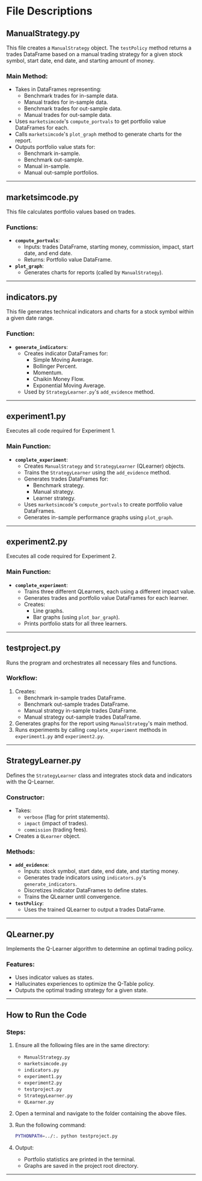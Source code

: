 # File Descriptions

## ManualStrategy.py
This file creates a `ManualStrategy` object. The `testPolicy` method returns a trades DataFrame based on a manual trading strategy for a given stock symbol, start date, end date, and starting amount of money. 

### Main Method:
- Takes in DataFrames representing:
  - Benchmark trades for in-sample data.
  - Manual trades for in-sample data.
  - Benchmark trades for out-sample data.
  - Manual trades for out-sample data.
- Uses `marketsimcode`'s `compute_portvals` to get portfolio value DataFrames for each.
- Calls `marketsimcode`'s `plot_graph` method to generate charts for the report.
- Outputs portfolio value stats for:
  - Benchmark in-sample.
  - Benchmark out-sample.
  - Manual in-sample.
  - Manual out-sample portfolios.

---

## marketsimcode.py
This file calculates portfolio values based on trades.

### Functions:
- **`compute_portvals`**:
  - Inputs: trades DataFrame, starting money, commission, impact, start date, and end date.
  - Returns: Portfolio value DataFrame.
- **`plot_graph`**:
  - Generates charts for reports (called by `ManualStrategy`).

---

## indicators.py
This file generates technical indicators and charts for a stock symbol within a given date range.

### Function:
- **`generate_indicators`**:
  - Creates indicator DataFrames for:
    - Simple Moving Average.
    - Bollinger Percent.
    - Momentum.
    - Chaikin Money Flow.
    - Exponential Moving Average.
  - Used by `StrategyLearner.py`'s `add_evidence` method.

---

## experiment1.py
Executes all code required for Experiment 1.

### Main Function:
- **`complete_experiment`**:
  - Creates `ManualStrategy` and `StrategyLearner` (QLearner) objects.
  - Trains the `StrategyLearner` using the `add_evidence` method.
  - Generates trades DataFrames for:
    - Benchmark strategy.
    - Manual strategy.
    - Learner strategy.
  - Uses `marketsimcode`'s `compute_portvals` to create portfolio value DataFrames.
  - Generates in-sample performance graphs using `plot_graph`.

---

## experiment2.py
Executes all code required for Experiment 2.

### Main Function:
- **`complete_experiment`**:
  - Trains three different QLearners, each using a different impact value.
  - Generates trades and portfolio value DataFrames for each learner.
  - Creates:
    - Line graphs.
    - Bar graphs (using `plot_bar_graph`).
  - Prints portfolio stats for all three learners.

---

## testproject.py
Runs the program and orchestrates all necessary files and functions.

### Workflow:
1. Creates:
   - Benchmark in-sample trades DataFrame.
   - Benchmark out-sample trades DataFrame.
   - Manual strategy in-sample trades DataFrame.
   - Manual strategy out-sample trades DataFrame.
2. Generates graphs for the report using `ManualStrategy`'s main method.
3. Runs experiments by calling `complete_experiment` methods in `experiment1.py` and `experiment2.py`.

---

## StrategyLearner.py
Defines the `StrategyLearner` class and integrates stock data and indicators with the Q-Learner.

### Constructor:
- Takes:
  - `verbose` (flag for print statements).
  - `impact` (impact of trades).
  - `commission` (trading fees).
- Creates a `QLearner` object.

### Methods:
- **`add_evidence`**:
  - Inputs: stock symbol, start date, end date, and starting money.
  - Generates trade indicators using `indicators.py`'s `generate_indicators`.
  - Discretizes indicator DataFrames to define states.
  - Trains the QLearner until convergence.
- **`testPolicy`**:
  - Uses the trained QLearner to output a trades DataFrame.

---

## QLearner.py
Implements the Q-Learner algorithm to determine an optimal trading policy.

### Features:
- Uses indicator values as states.
- Hallucinates experiences to optimize the Q-Table policy.
- Outputs the optimal trading strategy for a given state.

---

## How to Run the Code

### Steps:
1. Ensure all the following files are in the same directory:
   - `ManualStrategy.py`
   - `marketsimcode.py`
   - `indicators.py`
   - `experiment1.py`
   - `experiment2.py`
   - `testproject.py`
   - `StrategyLearner.py`
   - `QLearner.py`

2. Open a terminal and navigate to the folder containing the above files.
3. Run the following command:
   ```bash
   PYTHONPATH=../:. python testproject.py
   ```
4. Output:
   - Portfolio statistics are printed in the terminal.
   - Graphs are saved in the project root directory.

---

